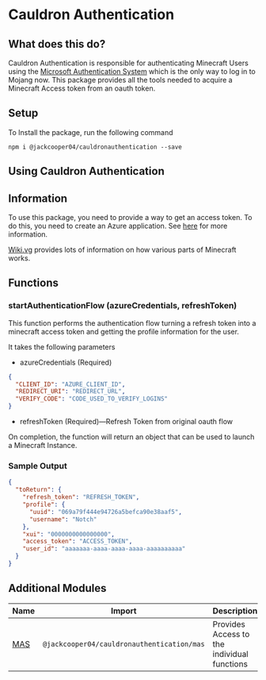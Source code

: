 # Cauldron Authentication

## What does this do?

Cauldron Authentication is responsible
for authenticating Minecraft Users
using the [Microsoft Authentication System](https://wiki.vg/Microsoft_Authentication_Scheme)
which is the only way to log in to Mojang now.
This package provides all the tools needed to acquire a Minecraft Access token from an oauth token.

## Setup

To Install the package, run the following command

```
npm i @jackcooper04/cauldronauthentication --save
```

## Using Cauldron Authentication

## Information

To use this package, you need to provide a way to get an access token.
To do this, you need to create an Azure application.
See [here](https://docs.cauldronmc.com/authentication/authentication) for more information.

[Wiki.vg](https://wiki.vg/) provides lots of information on how various parts of Minecraft works.


## Functions

### startAuthenticationFlow (azureCredentials, refreshToken)

This function performs the authentication flow turning a refresh token into a minecraft access token and getting the profile information for the user.

It takes the following parameters

- azureCredentials (Required)

```json
{
  "CLIENT_ID": "AZURE_CLIENT_ID",
  "REDIRECT_URI": "REDIRECT_URL",
  "VERIFY_CODE": "CODE_USED_TO_VERIFY_LOGINS"
}
```

- refreshToken (Required)—Refresh Token from original oauth flow

On completion,
the function will return an object that can be used to launch a Minecraft Instance.

### Sample Output

```json
{
  "toReturn": {
    "refresh_token": "REFRESH_TOKEN",
    "profile": {
      "uuid": "069a79f444e94726a5befca90e38aaf5",
      "username": "Notch"
    },
    "xui": "0000000000000000",
    "access_token": "ACCESS_TOKEN",
    "user_id": "aaaaaaa-aaaa-aaaa-aaaa-aaaaaaaaaa"
  }
}
```

## Additional Modules

| Name                                                  | Import                                     | Description                                 |
|-------------------------------------------------------|--------------------------------------------|---------------------------------------------|
| [MAS](https://docs.cauldronmc.com/authentication/mas) | `@jackcooper04/cauldronauthentication/mas` | Provides Access to the individual functions |

